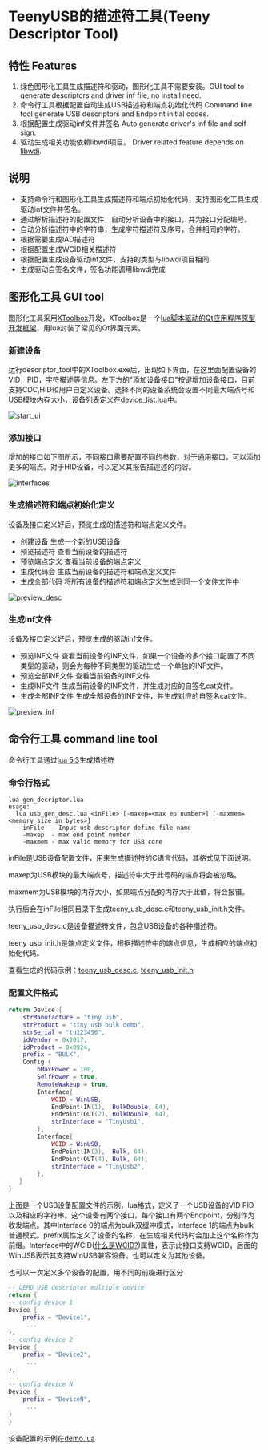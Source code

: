 # TeenyUSB的描述符工具(Teeny Descriptor Tool)

## 特性 Features

1. 绿色图形化工具生成描述符和驱动，图形化工具不需要安装。GUI tool to generate descriptors and driver inf file, no install need.
2. 命令行工具根据配置自动生成USB描述符和端点初始化代码 Command line tool generate USB descriptors and Endpoint initial codes.
3. 根据配置生成驱动inf文件并签名 Auto generate driver's inf file and self sign.
4. 驱动生成相关功能依赖libwdi项目。 Driver related feature depends on [libwdi][libwdi_proj].

## 说明

* 支持命令行和图形化工具生成描述符和端点初始化代码，支持图形化工具生成驱动inf文件并签名。
* 通过解析描述符的配置文件，自动分析设备中的接口，并为接口分配编号。
* 自动分析描述符中的字符串，生成字符描述符及序号，合并相同的字符。
* 根据需要生成IAD描述符
* 根据配置生成WCID相关描述符
* 根据配置生成设备驱动inf文件，支持的类型与libwdi项目相同
* 生成驱动自签名文件，签名功能调用libwdi完成

## 图形化工具 GUI tool

图形化工具采用[XToolbox][xtoolbox_download]开发，XToolbox是一个[lua脚本驱动的Qt应用程序原型开发框架][xtoolbox_intro]，用lua封装了常见的Qt界面元素。

### 新建设备

运行descriptor_tool中的XToolbox.exe后，出现如下界面，在这里面配置设备的VID，PID，字符描述等信息。左下方的"添加设备接口"按键增加设备接口，目前支持CDC,HID和用户自定义设备。选择不同的设备系统会设置不同最大端点号和USB模块内存大小，设备列表定义在[device_list.lua][device_list]中。

![start_ui](../images/start_ui.png)


### 添加接口

增加的接口如下图所示，不同接口需要配置不同的参数，对于通用接口，可以添加更多的端点。对于HID设备，可以定义其报告描述述的内容。

![interfaces](../images/interface_ui.png)


### 生成描述符和端点初始化定义

设备及接口定义好后，预览生成的描述符和端点定义文件。

* 创建设备 生成一个新的USB设备
* 预览描述符 查看当前设备的描述符
* 预览端点定义 查看当前设备的端点定义
* 生成代码会 生成当前设备的描述符和端点定义文件
* 生成全部代码 将所有设备的描述符和端点定义生成到同一个文件文件中

![preview_desc](../images/preview_desc.png)

### 生成inf文件

设备及接口定义好后，预览生成的驱动inf文件。

* 预览INF文件 查看当前设备的INF文件，如果一个设备的多个接口配置了不同类型的驱动，则会为每种不同类型的驱动生成一个单独的INF文件。
* 预览全部INF文件 查看当前设备的INF文件
* 生成INF文件 生成当前设备的INF文件，并生成对应的自签名cat文件。
* 生成全部INF文件 生成全部设备的INF文件，并生成对应的自签名cat文件。

![preview_inf](../images/preview_inf.png)


## 命令行工具 command line tool

命令行工具通过[lua 5.3][lua_download]生成描述符

### 命令行格式

```batch
lua gen_decriptor.lua
usage:
  lua usb_gen_desc.lua <inFile> [-maxep=<max ep number>] [-maxmem=<memory size in bytes>]
    inFile  - Input usb descriptor define file name
    -maxep  - max end point number
    -maxmem - max valid memory for USB core
```
inFile是USB设备配置文件，用来生成描述符的C语言代码，其格式见下面说明。

maxep为USB模块的最大端点号，描述符中大于此号码的端点将会被忽略。

maxmem为USB模块的内存大小，如果端点分配的内存大于此值，将会报错。

执行后会在inFile相同目录下生成teeny_usb_desc.c和teeny_usb_init.h文件。

teeny_usb_desc.c是设备描述符文件，包含USB设备的各种描述符。

teeny_usb_init.h是端点定义文件，根据描述符中的端点信息，生成相应的端点初始化代码。

查看生成的代码示例：[teeny_usb_desc.c][teeny_usb_desc_demo], [teeny_usb_init.h][teeny_usb_init_demo]

### 配置文件格式

```lua
return Device {
    strManufacture = "tiny usb",
    strProduct = "tiny usb bulk demo",
    strSerial = "tu123456",
    idVendor = 0x2017,
    idProduct = 0x0924,
    prefix = "BULK",
    Config {
        bMaxPower = 100,
        SelfPower = true,
        RemoteWakeup = true,
        Interface{
            WCID = WinUSB,
            EndPoint(IN(1),  BulkDouble, 64),
            EndPoint(OUT(2), BulkDouble, 64),
            strInterface = "TinyUsb1",
        },
        Interface{
            WCID = WinUSB,
            EndPoint(IN(3),  Bulk, 64),
            EndPoint(OUT(4), Bulk, 64),
            strInterface = "TinyUsb2",
        },
   }
}
```
上面是一个USB设备配置文件的示例，lua格式，定义了一个USB设备的VID PID以及相应的字符串。这个设备有两个接口，每个接口有两个Endpoint，分别作为收发端点。其中Interface 0的端点为bulk双缓冲模式，Interface 1的端点为bulk普通模式。prefix属性定义了设备的名称，在生成相关代码时会加上这个名称作为前缀。Interface中的WCID([什么是WCID?][what_is_wcid])属性，表示此接口支持WCID，后面的WinUSB表示其支持WinUSB兼容设备。也可以定义为其他设备。

也可以一次定义多个设备的配置，用不同的前缀进行区分
```lua
-- DEMO USB descriptor multiple device
return {
-- config device 1
Device {
    prefix = "Device1",
     ...
},
-- config device 2
Device {
    prefix = "Device2",
     ...
},
...
-- config device N
Device {
    prefix = "DeviceN",
     ...
}
}
```

设备配置的示例在[demo.lua][desc_demo]




[lua_download]: https://www.lua.org/download.html
[xtoolbox_download]: https://github.com/xtoolbox/Introduction/releases
[xtoolbox_intro]: https://github.com/xtoolbox/Introduction
[desc_demo]: ../usb_stack/demo/custom_bulk/custom_bulk_desc.lua
[what_is_wcid]: https://github.com/xtoolbox/teenyusb/wiki/WCID-Device
[teeny_usb_desc_demo]: ../usb_stack/demo/custom_bulk/teeny_usb_desc.c
[teeny_usb_init_demo]: ../usb_stack/demo/custom_bulk/teeny_usb_init.h
[device_list]: device_list.lua
[libwdi_proj]:https://github.com/pbatard/libwdi
